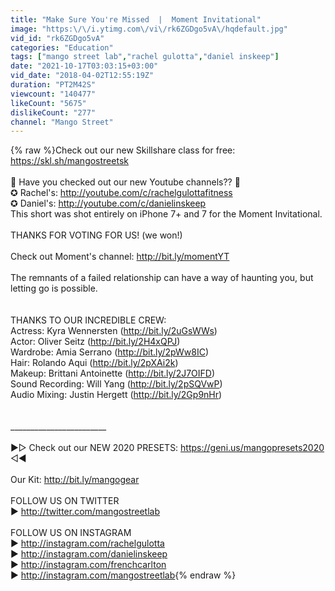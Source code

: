 ```yaml
---
title: "Make Sure You're Missed  |  Moment Invitational"
image: "https:\/\/i.ytimg.com\/vi\/rk6ZGDgo5vA\/hqdefault.jpg"
vid_id: "rk6ZGDgo5vA"
categories: "Education"
tags: ["mango street lab","rachel gulotta","daniel inskeep"]
date: "2021-10-17T03:03:15+03:00"
vid_date: "2018-04-02T12:55:19Z"
duration: "PT2M42S"
viewcount: "140477"
likeCount: "5675"
dislikeCount: "277"
channel: "Mango Street"
---
```

{% raw %}Check out our new Skillshare class for free: <a rel="nofollow" target="blank" href="https://skl.sh/mangostreetsk">https://skl.sh/mangostreetsk</a> <br /><br />🚨 Have you checked out our new Youtube channels?? 🚨 <br />✪ Rachel's: <a rel="nofollow" target="blank" href="http://youtube.com/c/rachelgulottafitness">http://youtube.com/c/rachelgulottafitness</a> <br />✪ Daniel's: <a rel="nofollow" target="blank" href="http://youtube.com/c/danielinskeep">http://youtube.com/c/danielinskeep</a><br />This short was shot entirely on iPhone 7+ and 7 for the Moment Invitational.<br /><br />THANKS FOR VOTING FOR US! (we won!)<br /><br />Check out Moment's channel: <a rel="nofollow" target="blank" href="http://bit.ly/momentYT">http://bit.ly/momentYT</a><br /><br />The remnants of a failed relationship can have a way of haunting you, but letting go is possible.<br /><br /><br />THANKS TO OUR INCREDIBLE CREW:<br />Actress: Kyra Wennersten (<a rel="nofollow" target="blank" href="http://bit.ly/2uGsWWs)">http://bit.ly/2uGsWWs)</a><br />Actor: Oliver Seitz (<a rel="nofollow" target="blank" href="http://bit.ly/2H4xQPJ)">http://bit.ly/2H4xQPJ)</a><br />Wardrobe: Amia Serrano (<a rel="nofollow" target="blank" href="http://bit.ly/2pWw8IC)">http://bit.ly/2pWw8IC)</a><br />Hair: Rolando Aqui (<a rel="nofollow" target="blank" href="http://bit.ly/2pXAi2k)">http://bit.ly/2pXAi2k)</a><br />Makeup: Brittani Antoinette (<a rel="nofollow" target="blank" href="http://bit.ly/2J7OIFD)">http://bit.ly/2J7OIFD)</a><br />Sound Recording: Will Yang (<a rel="nofollow" target="blank" href="http://bit.ly/2pSQVwP)">http://bit.ly/2pSQVwP)</a><br />Audio Mixing: Justin Hergett (<a rel="nofollow" target="blank" href="http://bit.ly/2Gp9nHr)">http://bit.ly/2Gp9nHr)</a><br /><br /><br />________________________<br /><br />►▷ Check out our NEW 2020 PRESETS: <a rel="nofollow" target="blank" href="https://geni.us/mangopresets2020">https://geni.us/mangopresets2020</a> ◁◀︎<br /><br />Our Kit: <a rel="nofollow" target="blank" href="http://bit.ly/mangogear">http://bit.ly/mangogear</a><br /><br />FOLLOW US ON TWITTER<br />► <a rel="nofollow" target="blank" href="http://twitter.com/mangostreetlab">http://twitter.com/mangostreetlab</a><br /><br />FOLLOW US ON INSTAGRAM<br />► <a rel="nofollow" target="blank" href="http://instagram.com/rachelgulotta">http://instagram.com/rachelgulotta</a><br />► <a rel="nofollow" target="blank" href="http://instagram.com/danielinskeep">http://instagram.com/danielinskeep</a><br />► <a rel="nofollow" target="blank" href="http://instagram.com/frenchcarlton">http://instagram.com/frenchcarlton</a><br />► <a rel="nofollow" target="blank" href="http://instagram.com/mangostreetlab">http://instagram.com/mangostreetlab</a>{% endraw %}

